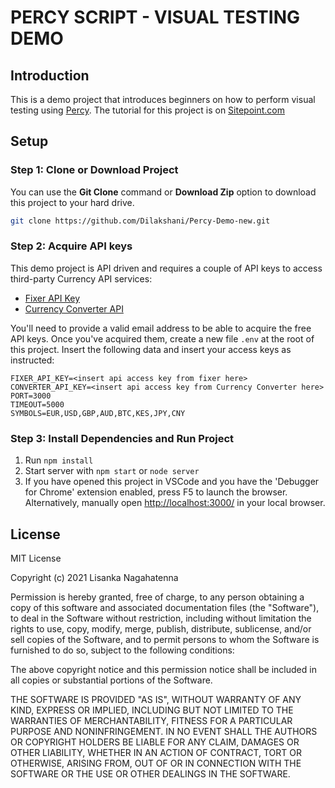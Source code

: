 # PERCY SCRIPT - VISUAL TESTING DEMO

## Introduction

This is a demo project that introduces beginners on how to perform visual testing using [Percy](https://percy.io). The tutorial for this project is on [Sitepoint.com](https://www.sitepoint.com/blog/)

## Setup

### Step 1: Clone or Download Project

You can use the **Git Clone** command or **Download Zip** option to download this project to your hard drive.

```bash
git clone https://github.com/Dilakshani/Percy-Demo-new.git
```

### Step 2: Acquire API keys

This demo project is API driven and requires a couple of API keys to access third-party Currency API services:

- [Fixer API Key]([account](https://fixer.io/signup/free))
- [Currency Converter API](https://free.currencyconverterapi.com/free-api-key)

You'll need to provide a valid email address to be able to acquire the free API keys. Once you've acquired them, create a new file `.env` at the root of this project. Insert the following data and insert your access keys as instructed:

```env
FIXER_API_KEY=<insert api access key from fixer here>
CONVERTER_API_KEY=<insert api access key from Currency Converter here>
PORT=3000
TIMEOUT=5000
SYMBOLS=EUR,USD,GBP,AUD,BTC,KES,JPY,CNY
```

### Step 3: Install Dependencies and Run Project

1. Run `npm install`
2. Start server with `npm start` or `node server`
3. If you have opened this project in VSCode and you have the 'Debugger for Chrome' extension enabled, press F5 to launch the browser. Alternatively, manually open [http://localhost:3000/](http://localhost:3000/) in your local browser.

## License

MIT License

Copyright (c) 2021 Lisanka Nagahatenna

Permission is hereby granted, free of charge, to any person obtaining a copy
of this software and associated documentation files (the "Software"), to deal
in the Software without restriction, including without limitation the rights
to use, copy, modify, merge, publish, distribute, sublicense, and/or sell
copies of the Software, and to permit persons to whom the Software is
furnished to do so, subject to the following conditions:

The above copyright notice and this permission notice shall be included in all
copies or substantial portions of the Software.

THE SOFTWARE IS PROVIDED "AS IS", WITHOUT WARRANTY OF ANY KIND, EXPRESS OR
IMPLIED, INCLUDING BUT NOT LIMITED TO THE WARRANTIES OF MERCHANTABILITY,
FITNESS FOR A PARTICULAR PURPOSE AND NONINFRINGEMENT. IN NO EVENT SHALL THE
AUTHORS OR COPYRIGHT HOLDERS BE LIABLE FOR ANY CLAIM, DAMAGES OR OTHER
LIABILITY, WHETHER IN AN ACTION OF CONTRACT, TORT OR OTHERWISE, ARISING FROM,
OUT OF OR IN CONNECTION WITH THE SOFTWARE OR THE USE OR OTHER DEALINGS IN THE
SOFTWARE.
